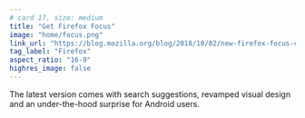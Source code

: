 ```yaml
---
# card 17, size: medium
title: "Get Firefox Focus"
image: "home/focus.png"
link_url: "https://blog.mozilla.org/blog/2018/10/02/new-firefox-focus-comes-with-search-suggestions-revamped-visual-design-and-an-under-the-hood-surprise-for-android-users/?utm_source=www.mozilla.org&utm_medium=referral&utm_campaign=homepage&utm_content=card"
tag_label: "Firefox"
aspect_ratio: "16-9"
highres_image: false
---
```

The latest version comes with search suggestions, revamped visual design and an under-the-hood surprise for Android users.

